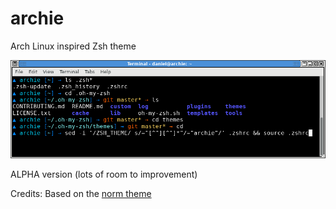 # archie
Arch Linux inspired Zsh theme

![Archie ZSH Theme](https://raw.githubusercontent.com/dcavalcante/archie/master/Screenshot_2018-08-30_15-27-48.png)

ALPHA version (lots of room to improvement)

Credits: Based on the [norm theme](https://github.com/robbyrussell/oh-my-zsh/blob/master/themes/norm.zsh-theme)
